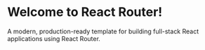 # Welcome to React Router!

A modern, production-ready template for building full-stack React applications using React Router.
